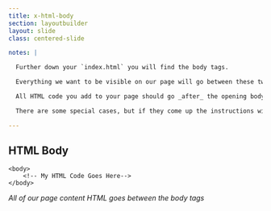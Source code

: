 ```yaml
---
title: x-html-body
section: layoutbuilder
layout: slide
class: centered-slide

notes: |

  Further down your `index.html` you will find the body tags.

  Everything we want to be visible on our page will go between these two tags.

  All HTML code you add to your page should go _after_ the opening body tag and _before_ the closing body tag.

  There are some special cases, but if they come up the instructions will make it very clear.

---
```



## HTML Body

    <body>
        <!-- My HTML Code Goes Here-->
    </body>

_All of our page content HTML goes between the body tags_